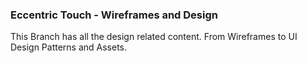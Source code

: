 ### Eccentric Touch - Wireframes and Design

This Branch has all the design related content. From Wireframes to UI Design Patterns and Assets.